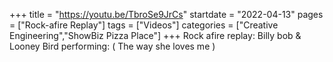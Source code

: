 +++
title = "https://youtu.be/TbroSe9JrCs"
startdate = "2022-04-13"
pages = ["Rock-afire Replay"]
tags = ["Videos"]
categories = ["Creative Engineering","ShowBiz Pizza Place"]
+++
Rock afire replay: Billy bob & Looney Bird performing: ( The way she loves me )
